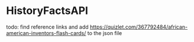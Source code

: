 # HistoryFactsAPI

todo: find reference links and add https://quizlet.com/367792484/african-american-inventors-flash-cards/ to the json file
